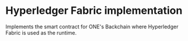 # Hyperledger Fabric implementation

Implements the smart contract for ONE's Backchain
where Hyperledger Fabric is used as the runtime.
